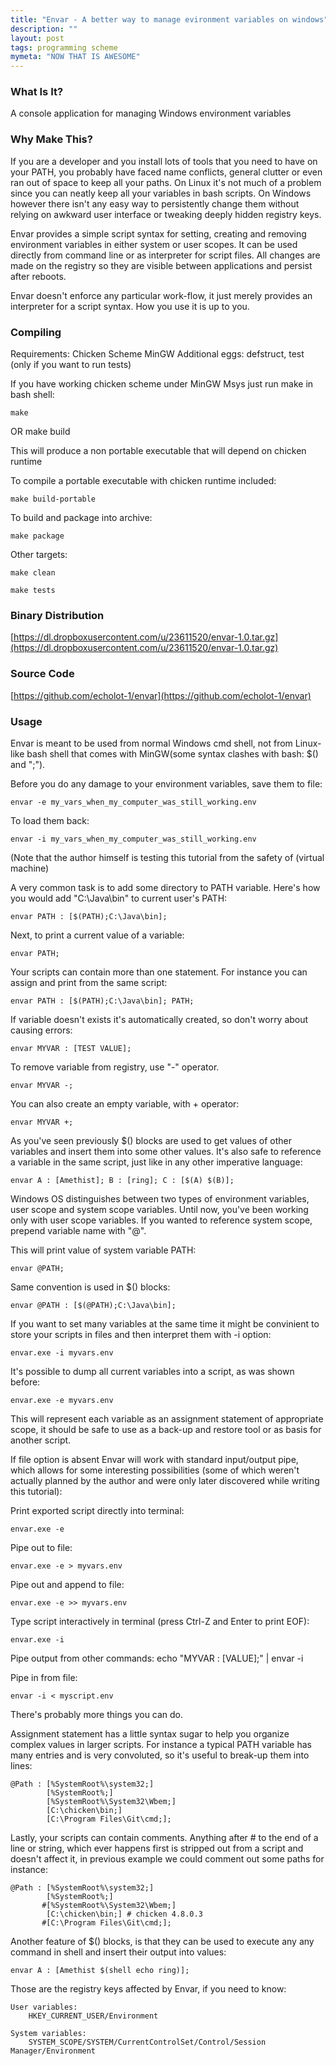 ```yaml
---
title: "Envar - A better way to manage evironment variables on windows"
description: ""
layout: post
tags: programming scheme
mymeta: "NOW THAT IS AWESOME"
---
```


### What Is It?

A console application for managing Windows environment variables

### Why Make This?

If you are a developer and you install lots of tools that you need to have
on your PATH, you probably have faced name conflicts, general clutter or
even ran out of space to keep all your paths. On Linux it's not much of  a
problem since you can neatly keep all your variables in bash scripts.  On
Windows however there isn't any easy way to persistently change them without
relying on awkward user interface or tweaking deeply hidden  registry keys.

Envar provides a simple script syntax for setting, creating and removing
environment variables in either system or user scopes. It can be used
directly from command line or as interpreter for script files. All changes
are made on the registry so they are visible between applications and
persist after reboots.

Envar doesn't enforce any particular work-flow, it just merely provides an
interpreter for a script syntax. How you use it is up to you.

### Compiling
    
Requirements: Chicken Scheme MinGW Additional eggs: defstruct, test (only if
you want to run tests)

If you have working chicken scheme under MinGW Msys just run make in bash
shell:

    make 
OR
    make build

This will produce a non portable executable that will depend on  chicken
runtime

To compile a portable executable with chicken runtime included:

    make build-portable

To build and package into archive:

    make package

Other targets:

    make clean

    make tests

### Binary Distribution

[https://dl.dropboxusercontent.com/u/23611520/envar-1.0.tar.gz](https://dl.dropboxusercontent.com/u/23611520/envar-1.0.tar.gz)

### Source Code

[https://github.com/echolot-1/envar](https://github.com/echolot-1/envar)

### Usage

Envar is meant to be used from normal Windows cmd shell, not from Linux-like
bash shell that comes with MinGW(some syntax clashes with bash: $() and
";").

Before you do any damage to your environment variables, save them to file:

    envar -e my_vars_when_my_computer_was_still_working.env

To load them back:

    envar -i my_vars_when_my_computer_was_still_working.env

(Note that the author himself is testing this tutorial from the safety of
(virtual machine)

A very common task is to add some directory to PATH variable. Here's how you
would add "C:\Java\bin" to current user's PATH:

    envar PATH : [$(PATH);C:\Java\bin];

Next, to print a current value of a variable:

    envar PATH;

Your scripts can contain more than one statement. For instance you can
assign and print from the same script:

    envar PATH : [$(PATH);C:\Java\bin]; PATH;

If variable doesn't exists it's automatically created, so don't worry about
causing errors:

    envar MYVAR : [TEST VALUE];

To remove variable from registry, use "-" operator.

    envar MYVAR -;

You can also create an empty variable, with + operator:

    envar MYVAR +;

As you've seen previously $() blocks are used to get values of other
variables and insert them into some other values. It's also safe to
reference a variable in the same script, just like  in any other imperative
language:

    envar A : [Amethist]; B : [ring]; C : [$(A) $(B)];

Windows OS distinguishes between two types of environment variables, user
scope and system scope variables. Until now, you've been working only with
user scope variables. If you wanted to reference system scope, prepend
variable name with "@".

This will print value of system variable PATH:

    envar @PATH;

Same convention is used in $() blocks:

    envar @PATH : [$(@PATH);C:\Java\bin];

If you want to set many variables at the same time it might be convinient to
store your scripts in files and then interpret them with -i option:

    envar.exe -i myvars.env

It's possible to dump all current variables into a script, as was shown
before:

    envar.exe -e myvars.env

This will represent each variable as an assignment statement of appropriate
scope, it should  be safe to use as a back-up and restore tool or as basis
for another script.

If file option is absent Envar will work with standard input/output pipe,
which allows for some interesting possibilities (some of which weren't
actually planned by the author and were only later discovered while writing
this tutorial):

Print exported script directly into terminal:

    envar.exe -e

Pipe out to file:

    envar.exe -e > myvars.env

Pipe out and append to file:

    envar.exe -e >> myvars.env
   
Type script interactively in terminal 
(press Ctrl-Z and Enter to print EOF):

    envar.exe -i

Pipe output from other commands:
    echo "MYVAR : [VALUE];" | envar -i

Pipe in from file:

    envar -i < myscript.env

There's probably more things you can do.

Assignment statement has a little syntax sugar to help you organize complex
values in larger scripts. For instance a typical PATH variable has many
entries and is very convoluted, so it's useful to break-up them into lines:

    @Path : [%SystemRoot%\system32;]
            [%SystemRoot%;]
            [%SystemRoot%\System32\Wbem;]
            [C:\chicken\bin;]
            [C:\Program Files\Git\cmd;];

Lastly, your scripts can contain comments. Anything after # to the end of a
line or string,  which ever happens first is stripped out from a script and
doesn't affect it, in previous example we could comment out some paths for
instance:

    @Path : [%SystemRoot%\system32;]
            [%SystemRoot%;]
           #[%SystemRoot%\System32\Wbem;]
            [C:\chicken\bin;] # chicken 4.8.0.3 
           #[C:\Program Files\Git\cmd;];

Another feature of $() blocks, is that they can be used to execute any any
command in shell and  insert their output into values:

    envar A : [Amethist $(shell echo ring)];

Those are the registry keys affected by Envar, if you need to know:

    User variables: 
        HKEY_CURRENT_USER/Environment

    System variables: 
        SYSTEM_SCOPE/SYSTEM/CurrentControlSet/Control/Session Manager/Environment